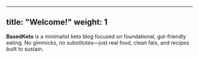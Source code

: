 
---
title: "Welcome!"
weight: 1
---

**BasedKeto** is a minimalist keto blog focused on foundational, gut-friendly eating. No gimmicks, no substitutes—just real food, clean fats, and recipes built to sustain. 